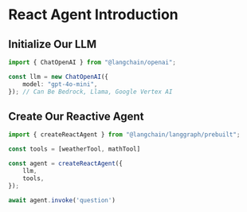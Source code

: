 # React Agent Introduction


## Initialize Our LLM

```ts
import { ChatOpenAI } from "@langchain/openai";

const llm = new ChatOpenAI({
    model: "gpt-4o-mini",
}); // Can Be Bedrock, Llama, Google Vertex AI
```

## Create Our Reactive Agent

```ts
import { createReactAgent } from "@langchain/langgraph/prebuilt";

const tools = [weatherTool, mathTool]

const agent = createReactAgent({
    llm,
    tools,
});

await agent.invoke('question')
```
